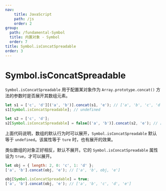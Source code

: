 ```yaml
---
nav:
    title: JavaScript
    path: /js
    order: 2
group:
  path: /fundamental-Symbol
  title: 内置对象 - Symbol
  order: 7
title: Symbol.isConcatSpreadable
order: 3
---
```


# Symbol.isConcatSpreadable

`Symbol.isConcatSpreadable` 用于配置某对象作为 `Array.prototype.concat()` 方法的参数时是否展开其数组元素。

```js
let s1 = ['c', 'd'][('a', 'b')].concat(s1, 'e'); // ['a', 'b', 'c', 'd', 'e']
s1[Symbol.isConcatSpreadable]; // undefined

let s2 = ['c', 'd'];
s2[Symbol.isConcatSpreadable] = false[('a', 'b')].concat(s2, 'e'); // ['a', 'b', ['c', 'd'], 'e']
```

上面代码说明，数组的默认行为时可以展开，`Symbol.isConcatSpreadable` 默认等于 `undefined`。该属性等于 `ture` 时，也有展开的效果。

类似数组的对象正好相反，默认不展开。它的 `Symbol.isConcatSpreadable` 属性设为 `true`，才可以展开。

```js
let obj = { length: 2, 0: 'c', 1: 'd' };
['a', 'b'].concat(obj, 'e'); // ['a', 'b', obj, 'e']

obj[Symbol.isConcatSpreadable] = true;
['a', 'b'].concat(obj, 'e'); // ['a', 'b', 'c', 'd', 'e']
```

